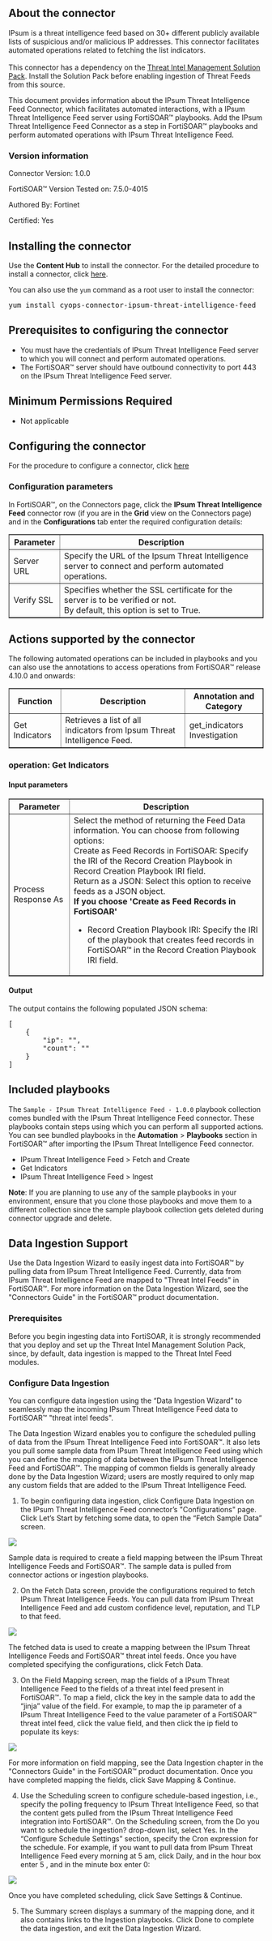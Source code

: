 ## About the connector
IPsum is a threat intelligence feed based on 30+ different publicly available lists of suspicious and/or malicious IP addresses. This connector facilitates automated operations related to fetching the list indicators. <br/><br/>This connector has a dependency on the <a href="/content-hub/all-content/?contentType=solutionpack&amp;tag=ThreatIntelManagement" target="_blank" rel="noopener">Threat Intel Management Solution Pack</a>. Install the Solution Pack before enabling ingestion of Threat Feeds from this source.
<p>This document provides information about the IPsum Threat Intelligence Feed Connector, which facilitates automated interactions, with a IPsum Threat Intelligence Feed server using FortiSOAR&trade; playbooks. Add the IPsum Threat Intelligence Feed Connector as a step in FortiSOAR&trade; playbooks and perform automated operations with IPsum Threat Intelligence Feed.</p>

### Version information

Connector Version: 1.0.0

FortiSOAR&trade; Version Tested on: 7.5.0-4015

Authored By: Fortinet

Certified: Yes

## Installing the connector
<p>Use the <strong>Content Hub</strong> to install the connector. For the detailed procedure to install a connector, click <a href="https://docs.fortinet.com/document/fortisoar/0.0.0/installing-a-connector/1/installing-a-connector" target="_top">here</a>.</p><p>You can also use the <code>yum</code> command as a root user to install the connector:</p>
<pre>yum install cyops-connector-ipsum-threat-intelligence-feed</pre>

## Prerequisites to configuring the connector
- You must have the credentials of IPsum Threat Intelligence Feed server to which you will connect and perform automated operations.
- The FortiSOAR&trade; server should have outbound connectivity to port 443 on the IPsum Threat Intelligence Feed server.

## Minimum Permissions Required
- Not applicable

## Configuring the connector
For the procedure to configure a connector, click [here](https://docs.fortinet.com/document/fortisoar/0.0.0/configuring-a-connector/1/configuring-a-connector)
### Configuration parameters
<p>In FortiSOAR&trade;, on the Connectors page, click the <strong>IPsum Threat Intelligence Feed</strong> connector row (if you are in the <strong>Grid</strong> view on the Connectors page) and in the <strong>Configurations</strong> tab enter the required configuration details:</p>
<table border=1><thead><tr><th>Parameter</th><th>Description</th></tr></thead><tbody><tr><td>Server URL</td><td>Specify the URL of the Ipsum Threat Intelligence server to connect and perform automated operations.
</td>
</tr><tr><td>Verify SSL</td><td>Specifies whether the SSL certificate for the server is to be verified or not. <br/>By default, this option is set to True.</td></tr>
</tbody></table>

## Actions supported by the connector
The following automated operations can be included in playbooks and you can also use the annotations to access operations from FortiSOAR&trade; release 4.10.0 and onwards:
<table border=1><thead><tr><th>Function</th><th>Description</th><th>Annotation and Category</th></tr></thead><tbody><tr><td>Get Indicators</td><td>Retrieves a list of all indicators from Ipsum Threat Intelligence Feed.</td><td>get_indicators <br/>Investigation</td></tr>
</tbody></table>

### operation: Get Indicators
#### Input parameters
<table border=1><thead><tr><th>Parameter</th><th>Description</th></tr></thead><tbody><tr><td>Process Response As</td><td>Select the method of returning the Feed Data information. You can choose from following options: <br> Create as Feed Records in FortiSOAR: Specify the IRI of the Record Creation Playbook in Record Creation Playbook IRI field. <br> Return as a JSON: Select this option to receive feeds as a JSON object.
<br><strong>If you choose 'Create as Feed Records in FortiSOAR'</strong><ul><li>Record Creation Playbook IRI: Specify the IRI of the playbook that creates feed records in FortiSOAR™ in the Record Creation Playbook IRI field.</li></ul></td></tr></tbody></table>

#### Output
The output contains the following populated JSON schema:

<pre>[
    {
        "ip": "",
        "count": ""
    }
]</pre>
## Included playbooks
The `Sample - IPsum Threat Intelligence Feed - 1.0.0` playbook collection comes bundled with the IPsum Threat Intelligence Feed connector. These playbooks contain steps using which you can perform all supported actions. You can see bundled playbooks in the **Automation** > **Playbooks** section in FortiSOAR&trade; after importing the IPsum Threat Intelligence Feed connector.

- IPsum Threat Intelligence Feed > Fetch and Create
- Get Indicators
- IPsum Threat Intelligence Feed > Ingest

**Note**: If you are planning to use any of the sample playbooks in your environment, ensure that you clone those playbooks and move them to a different collection since the sample playbook collection gets deleted during connector upgrade and delete.

## Data Ingestion Support

Use the Data Ingestion Wizard to easily ingest data into FortiSOAR™ by pulling data from IPsum Threat Intelligence Feed. Currently, data from IPsum Threat Intelligence Feed are mapped to "Threat Intel Feeds" in FortiSOAR™. For more information on the Data Ingestion Wizard, see the "Connectors Guide" in the FortiSOAR™ product documentation.

### Prerequisites

Before you begin ingesting data into FortiSOAR, it is strongly recommended that you deploy and set up the Threat Intel Management Solution Pack, since, by default, data ingestion is mapped to the Threat Intel Feed modules.

### Configure Data Ingestion

You can configure data ingestion using the “Data Ingestion Wizard” to seamlessly map the incoming IPsum Threat Intelligence Feed data to FortiSOAR™ "threat intel feeds". 

The Data Ingestion Wizard enables you to configure the scheduled pulling of data from the IPsum Threat Intelligence Feed into FortiSOAR™. It also lets you pull some sample data from IPsum Threat Intelligence Feed using which you can define the mapping of data between the IPsum Threat Intelligence Feed and FortiSOAR™. The mapping of common fields is generally already done by the Data Ingestion Wizard; users are mostly required to only map any custom fields that are added to the IPsum Threat Intelligence Feed.

1.  To begin configuring data ingestion, click Configure Data Ingestion on the IPsum Threat Intelligence Feed connector’s "Configurations" page.
Click Let’s Start by fetching some data, to open the “Fetch Sample Data” screen.

![](media/start.png)

Sample data is required to create a field mapping between the IPsum Threat Intelligence Feeds and FortiSOAR™. The sample data is pulled from connector actions or ingestion playbooks.

2.  On the Fetch Data screen, provide the configurations required to fetch IPsum Threat Intelligence Feeds. You can pull data from IPsum Threat Intelligence Feed and add custom confidence level, reputation, and TLP to that feed. 

![](media/fetch.png)

The fetched data is used to create a mapping between the IPsum Threat Intelligence Feeds and FortiSOAR™ threat intel feeds. Once you have completed specifying the configurations, click Fetch Data.

3.  On the Field Mapping screen, map the fields of a IPsum Threat Intelligence Feed to the fields of a threat intel feed present in FortiSOAR™.
To map a field, click the key in the sample data to add the “jinja” value of the field. For example, to map the ip parameter of a IPsum Threat Intelligence Feed to the value parameter of a FortiSOAR™ threat intel feed, click the value field, and then click the ip field to populate its keys:

![](media/mapping.png)

For more information on field mapping, see the Data Ingestion chapter in the "Connectors Guide" in the FortiSOAR™ product documentation. Once you have completed mapping the fields, click Save Mapping & Continue.

4.  Use the Scheduling screen to configure schedule-based ingestion, i.e., specify the polling frequency to IPsum Threat Intelligence Feed, so that the content gets pulled from the IPsum Threat Intelligence Feed integration into FortiSOAR™.
On the Scheduling screen, from the Do you want to schedule the ingestion? drop-down list, select Yes.
In the “Configure Schedule Settings” section, specify the Cron expression for the schedule. For example, if you want to pull data from IPsum Threat Intelligence Feed every morning at 5 am, click Daily, and in the hour box enter 5 , and in the minute box enter 0:

![](media/scheduling.png)

Once you have completed scheduling, click Save Settings & Continue.

5.  The Summary screen displays a summary of the mapping done, and it also contains links to the Ingestion playbooks. Click Done to complete the data ingestion, and exit the Data Ingestion Wizard.